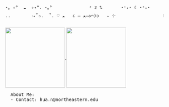 <pre>
⋆｡ ✧°  ☁︎  ✧˖°. ⋆｡°              ᶻ 𝗓 𐰁       ⋆⁺₊⋆ ☾ ⋆⁺₊⋆             ✩₊˚.⋆☾⋆⁺₊✧                   𓇼 ⋆｡˚ 𓆝⋆｡°•☁︎
..        ‧₊˚✩.  ˚. ♡ ☁︎   ૮ – ﻌ–ა⌒)ᦱ   ₊ ⊹                  Hello                     𓍼ֶָ֢⊹ ࣪ ˖°❀⋆.ೃ࿔*:･           ૮ – ﻌ–ა     ..
</pre> 

<a href="https://github.com/SoftOrcan/github-readme-stats">
  <img height=190
    align="center" src="https://github-readme-stats-nu-eight-61.vercel.app/api/top-langs/?username=SoftOrcan&theme=sakura&card_width=360&layout=compact&custom_title=Languages%21%20%3E%3C" />
</a>
<a href="https://github.com/SoftOrcan/github-readme-stats">
  <img height=190
    align="center" src="https://github-readme-stats-nu-eight-61.vercel.app/api?username=SoftOrcan&show_icons=true&theme=sakura&rank_icon=github&custom_title=Activity%21%20%3E%3C&layout=compact&card_width=355" />
</a>
<p></p>
<pre>
  About Me:
  - Contact: hua.n@northeastern.edu
</pre>

